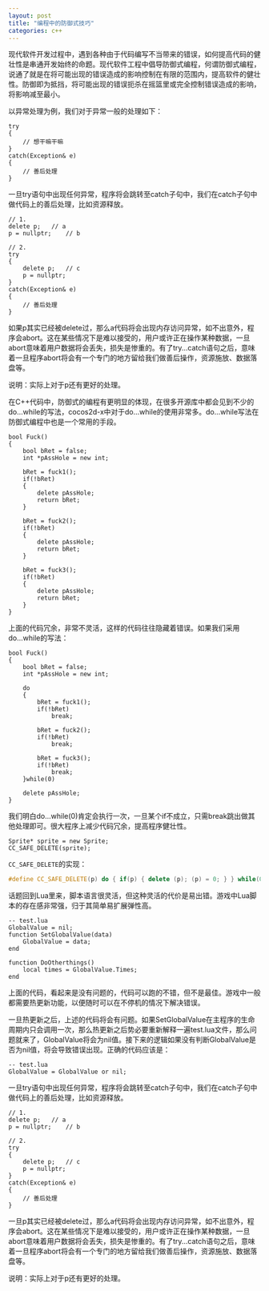 ```yaml
---
layout: post
title: "编程中的防御式技巧"
categories: c++
---
```


现代软件开发过程中，遇到各种由于代码编写不当带来的错误，如何提高代码的健壮性是串通开发始终的命题。现代软件工程中倡导防御式编程，何谓防御式编程，说通了就是在将可能出现的错误造成的影响控制在有限的范围内，提高软件的健壮性。防御即为抵挡，将可能出现的错误扼杀在摇篮里或完全控制错误造成的影响，将影响减至最小。

以异常处理为例，我们对于异常一般的处理如下：  

	try
	{
		// 想干嘛干嘛		
	}
	catch(Exception& e)
	{
		// 善后处理
	}


一旦try语句中出现任何异常，程序将会跳转至catch子句中，我们在catch子句中做代码上的善后处理，比如资源释放。

	// 1.
	delete p;	// a
	p = nullptr;	// b

	// 2.
	try
	{
		delete p;	// c
		p = nullptr;
	}
	catch(Exception& e)
	{
		// 善后处理
	}


如果p其实已经被delete过，那么a代码将会出现内存访问异常，如不出意外，程序会abort。这在某些情况下是难以接受的，用户或许正在操作某种数据，一旦abort意味着用户数据将会丢失，损失是惨重的。有了try...catch语句之后，意味着一旦程序abort将会有一个专门的地方留给我们做善后操作，资源施放、数据落盘等。

说明：实际上对于p还有更好的处理。

在C++代码中，防御式的编程有更明显的体现，在很多开源库中都会见到不少的do...while的写法，cocos2d-x中对于do...while的使用非常多。do...while写法在防御式编程中也是一个常用的手段。

	bool Fuck()
	{
		bool bRet = false;
		int *pAssHole = new int;
	
		bRet = fuck1();
		if(!bRet) 
		{	
			delete pAssHole;
			return bRet;
		}
	
		bRet = fuck2();
		if(!bRet) 
		{	
			delete pAssHole;
			return bRet;
		}
	
		bRet = fuck3();
		if(!bRet) 
		{	
			delete pAssHole;
			return bRet;
		}
	}

上面的代码冗余，非常不灵活，这样的代码往往隐藏着错误。如果我们采用do...while的写法：  

	bool Fuck()
	{
		bool bRet = false;
		int *pAssHole = new int;
	
		do
		{
			bRet = fuck1();
			if(!bRet) 
				break;
		
			bRet = fuck2();
			if(!bRet) 
				break;
		
			bRet = fuck3();
			if(!bRet) 
				break;
		}while(0)
	
		delete pAssHole;
	}

我们明白do...while(0)肯定会执行一次，一旦某个if不成立，只需break跳出做其他处理即可。很大程序上减少代码冗余，提高程序健壮性。

	Sprite* sprite = new Sprite;
	CC_SAFE_DELETE(sprite);


```CC_SAFE_DELETE```的实现：  


``` c++
#define CC_SAFE_DELETE(p) do { if(p) { delete (p); (p) = 0; } } while(0)
```


话题回到Lua里来，脚本语言很灵活，但这种灵活的代价是易出错。游戏中Lua脚本的存在感非常强，归于其简单易扩展弹性高。

	-- test.lua
	GlobalValue = nil;
	function SetGlobalValue(data)
		GlobalValue = data;		
	end

	function DoOtherthings()
		local times = GlobalValue.Times;
	end

上面的代码，看起来是没有问题的，代码可以跑的不错，但不是最佳。游戏中一般都需要热更新功能，以便随时可以在不停机的情况下解决错误。

一旦热更新之后，上述的代码将会有问题。如果SetGlobalValue在主程序的生命周期内只会调用一次，那么热更新之后势必要重新解释一遍test.lua文件，那么问题就来了，GlobalValue将会为nil值。接下来的逻辑如果没有判断GlobalValue是否为nil值，将会导致错误出现。正确的代码应该是：  

	-- test.lua
	GlobalValue = GlobalValue or nil;


一旦try语句中出现任何异常，程序将会跳转至catch子句中，我们在catch子句中做代码上的善后处理，比如资源释放。

	// 1.
	delete p;	// a
	p = nullptr;	// b

	// 2.
	try
	{
		delete p;	// c
		p = nullptr;
	}
	catch(Exception& e)
	{
		// 善后处理
	}

一旦p其实已经被delete过，那么a代码将会出现内存访问异常，如不出意外，程序会abort。这在某些情况下是难以接受的，用户或许正在操作某种数据，一旦abort意味着用户数据将会丢失，损失是惨重的。有了try...catch语句之后，意味着一旦程序abort将会有一个专门的地方留给我们做善后操作，资源施放、数据落盘等。

说明：实际上对于p还有更好的处理。 
